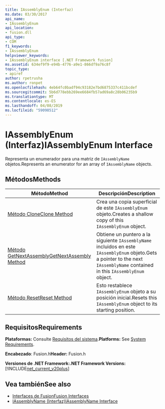 ```yaml
---
title: IAssemblyEnum (Interfaz)
ms.date: 03/30/2017
api_name:
- IAssemblyEnum
api_location:
- fusion.dll
api_type:
- COM
f1_keywords:
- IAssemblyEnum
helpviewer_keywords:
- IAssemblyEnum interface [.NET Framework fusion]
ms.assetid: 634ef9f9-e94b-4776-a9e1-866df9a76c8f
topic_type:
- apiref
author: rpetrusha
ms.author: ronpet
ms.openlocfilehash: 4eb64fc0badf94c93182e7bd6875337c411bcdef
ms.sourcegitcommit: 5b6d778ebb269ee6684fb57ad69a8c28b06235b9
ms.translationtype: MT
ms.contentlocale: es-ES
ms.lasthandoff: 04/08/2019
ms.locfileid: "59098512"
---
```

# <a name="iassemblyenum-interface"></a><span data-ttu-id="c41e2-102">IAssemblyEnum (Interfaz)</span><span class="sxs-lookup"><span data-stu-id="c41e2-102">IAssemblyEnum Interface</span></span>
<span data-ttu-id="c41e2-103">Representa un enumerador para una matriz de `IAssemblyName` objetos.</span><span class="sxs-lookup"><span data-stu-id="c41e2-103">Represents an enumerator for an array of `IAssemblyName` objects.</span></span>  
  
## <a name="methods"></a><span data-ttu-id="c41e2-104">Métodos</span><span class="sxs-lookup"><span data-stu-id="c41e2-104">Methods</span></span>  
  
|<span data-ttu-id="c41e2-105">Método</span><span class="sxs-lookup"><span data-stu-id="c41e2-105">Method</span></span>|<span data-ttu-id="c41e2-106">Descripción</span><span class="sxs-lookup"><span data-stu-id="c41e2-106">Description</span></span>|  
|------------|-----------------|  
|[<span data-ttu-id="c41e2-107">Método Clone</span><span class="sxs-lookup"><span data-stu-id="c41e2-107">Clone Method</span></span>](../../../../docs/framework/unmanaged-api/fusion/iassemblyenum-clone-method.md)|<span data-ttu-id="c41e2-108">Crea una copia superficial de este `IAssemblyEnum` objeto.</span><span class="sxs-lookup"><span data-stu-id="c41e2-108">Creates a shallow copy of this `IAssemblyEnum` object.</span></span>|  
|[<span data-ttu-id="c41e2-109">Método GetNextAssembly</span><span class="sxs-lookup"><span data-stu-id="c41e2-109">GetNextAssembly Method</span></span>](../../../../docs/framework/unmanaged-api/fusion/iassemblyenum-getnextassembly-method.md)|<span data-ttu-id="c41e2-110">Obtiene un puntero a la siguiente `IAssemblyName` incluidos en este `IAssemblyEnum` objeto.</span><span class="sxs-lookup"><span data-stu-id="c41e2-110">Gets a pointer to the next `IAssemblyName` contained in this `IAssemblyEnum` object.</span></span>|  
|[<span data-ttu-id="c41e2-111">Método Reset</span><span class="sxs-lookup"><span data-stu-id="c41e2-111">Reset Method</span></span>](../../../../docs/framework/unmanaged-api/fusion/iassemblyenum-reset-method.md)|<span data-ttu-id="c41e2-112">Esto restablece `IAssemblyEnum` objeto a su posición inicial.</span><span class="sxs-lookup"><span data-stu-id="c41e2-112">Resets this `IAssemblyEnum` object to its starting position.</span></span>|  
  
## <a name="requirements"></a><span data-ttu-id="c41e2-113">Requisitos</span><span class="sxs-lookup"><span data-stu-id="c41e2-113">Requirements</span></span>  
 <span data-ttu-id="c41e2-114">**Plataformas:** Consulte [Requisitos del sistema](../../../../docs/framework/get-started/system-requirements.md).</span><span class="sxs-lookup"><span data-stu-id="c41e2-114">**Platforms:** See [System Requirements](../../../../docs/framework/get-started/system-requirements.md).</span></span>  
  
 <span data-ttu-id="c41e2-115">**Encabezado**: Fusion.h</span><span class="sxs-lookup"><span data-stu-id="c41e2-115">**Header:** Fusion.h</span></span>  
  
 **<span data-ttu-id="c41e2-116">Versiones de .NET Framework:</span><span class="sxs-lookup"><span data-stu-id="c41e2-116">.NET Framework Versions:</span></span>** [!INCLUDE[net_current_v20plus](../../../../includes/net-current-v20plus-md.md)]  
  
## <a name="see-also"></a><span data-ttu-id="c41e2-117">Vea también</span><span class="sxs-lookup"><span data-stu-id="c41e2-117">See also</span></span>

- [<span data-ttu-id="c41e2-118">Interfaces de Fusion</span><span class="sxs-lookup"><span data-stu-id="c41e2-118">Fusion Interfaces</span></span>](../../../../docs/framework/unmanaged-api/fusion/fusion-interfaces.md)
- [<span data-ttu-id="c41e2-119">IAssemblyName (Interfaz)</span><span class="sxs-lookup"><span data-stu-id="c41e2-119">IAssemblyName Interface</span></span>](../../../../docs/framework/unmanaged-api/fusion/iassemblyname-interface.md)
